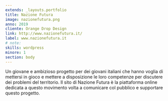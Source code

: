 ```yaml
---
extends: _layouts.portfolio
title: Nazione Futura
image: nazionefutura.png
anno: 2019
cliente: Orange Drop Design
link: http://www.nazionefutura.it/
label: www.nazionefutura.it
# note: 
skills: wordpress
minore: 1
section: body
---
```


Un giovane e ambizioso progetto per dei giovani italiani che hanno voglia di mettersi in gioco e mettere a disposizione le loro competenze per discutere dei problemi del territorio. Il sito di Nazione Futura è la piattaforma online dedicata a questo movimento volta a comunicare col pubblico e supportare questo progetto.